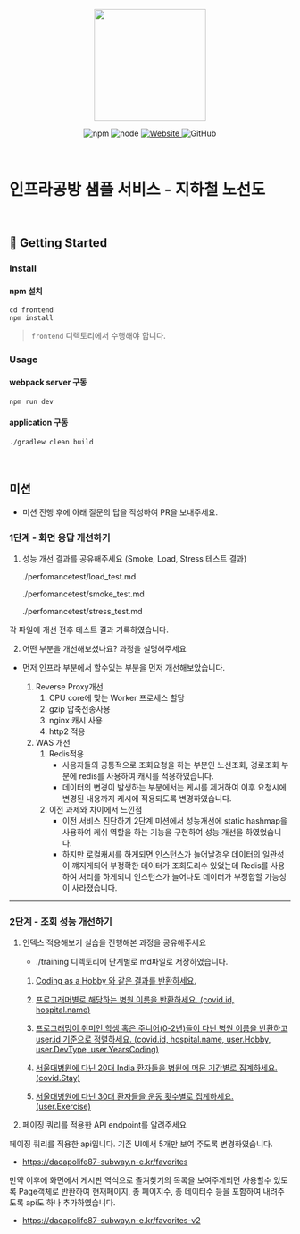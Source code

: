 <p align="center">
    <img width="200px;" src="https://raw.githubusercontent.com/woowacourse/atdd-subway-admin-frontend/master/images/main_logo.png"/>
</p>
<p align="center">
  <img alt="npm" src="https://img.shields.io/badge/npm-%3E%3D%205.5.0-blue">
  <img alt="node" src="https://img.shields.io/badge/node-%3E%3D%209.3.0-blue">
  <a href="https://edu.nextstep.camp/c/R89PYi5H" alt="nextstep atdd">
    <img alt="Website" src="https://img.shields.io/website?url=https%3A%2F%2Fedu.nextstep.camp%2Fc%2FR89PYi5H">
  </a>
  <img alt="GitHub" src="https://img.shields.io/github/license/next-step/atdd-subway-service">
</p>

<br>

# 인프라공방 샘플 서비스 - 지하철 노선도

<br>

## 🚀 Getting Started

### Install
#### npm 설치
```
cd frontend
npm install
```
> `frontend` 디렉토리에서 수행해야 합니다.

### Usage
#### webpack server 구동
```
npm run dev
```
#### application 구동
```
./gradlew clean build
```
<br>

## 미션

* 미션 진행 후에 아래 질문의 답을 작성하여 PR을 보내주세요.

### 1단계 - 화면 응답 개선하기
1. 성능 개선 결과를 공유해주세요 (Smoke, Load, Stress 테스트 결과)
   
   ./perfomancetest/load_test.md
   
   ./perfomancetest/smoke_test.md
   
   ./perfomancetest/stress_test.md
   
각 파일에 개선 전후 테스트 결과 기록하였습니다.

2. 어떤 부분을 개선해보셨나요? 과정을 설명해주세요

- 먼저 인프라 부분에서 할수있는 부분을 먼저 개선해보았습니다.

    1. Reverse Proxy개선
        1. CPU core에 맞는 Worker 프로세스 할당
        2. gzip 압축전송사용
        3. nginx 캐시 사용
        4. http2 적용
    2. WAS 개선
        1. Redis적용 
            - 사용자들의 공통적으로 조회요청을 하는 부분인 노선조회, 경로조회 부분에 redis를 사용하여 캐시를 적용하였습니다.
            - 데이터의 변경이 발생하는 부분에서는 케시를 제거하여 이후 요청시에 변경된 내용까지 케시에 적용되도록 변경하였습니다.
        2. 이전 과제와 차이에서 느낀점
            - 이전 서비스 진단하기 2단계 미션에서 성능개선에 static hashmap을 사용하여 케쉬 역할을 하는 기능을 구현하여 성능 개선을 하였었습니다.
            - 하지만 로컬캐시를 하게되면 인스턴스가 늘어날경우 데이터의 일관성이 꺠지게되어 부정확한 데이터가 조회도리수 있었는데 Redis를 사용하여 처리를 하게되니 인스턴스가 늘어나도 데이터가 부정합할 가능성이 사라졌습니다.
            
---

### 2단계 - 조회 성능 개선하기
1. 인덱스 적용해보기 실습을 진행해본 과정을 공유해주세요

   - ./training 디렉토리에 단계별로 md파일로 저장하였습니다.

   1. [Coding as a Hobby 와 같은 결과를 반환하세요.](./training/step1/Step1.md, "Step1")

   2. [프로그래머별로 해당하는 병원 이름을 반환하세요. (covid.id, hospital.name)](./training/step2/Step2.md, "Step2")

   3. [프로그래밍이 취미인 학생 혹은 주니어(0-2년)들이 다닌 병원 이름을 반환하고 user.id 기준으로 정렬하세요. (covid.id, hospital.name, user.Hobby, user.DevType, user.YearsCoding)](./training/step3/Step3.md, "Step3")

   4. [서울대병원에 다닌 20대 India 환자들을 병원에 머문 기간별로 집계하세요. (covid.Stay)](./training/step4/Step4.md, "Step4")

   5. [서울대병원에 다닌 30대 환자들을 운동 횟수별로 집계하세요. (user.Exercise)](./training/step5/Step5.md, "Step5")

2. 페이징 쿼리를 적용한 API endpoint를 알려주세요

페이징 쿼리를 적용한 api입니다.
기존 UI에서 5개만 보여 주도록 변경하였습니다.
- https://dacapolife87-subway.n-e.kr/favorites

만약 이후에 화면에서 게시판 역식으로 즐겨찾기의 목록을 보여주게되면 사용할수 있도록
Page객체로 반환하여 현재페이지, 총 페이지수, 총 데이터수 등을 포함하여 내려주도록 api도 하나 추가하였습니다.

- https://dacapolife87-subway.n-e.kr/favorites-v2

